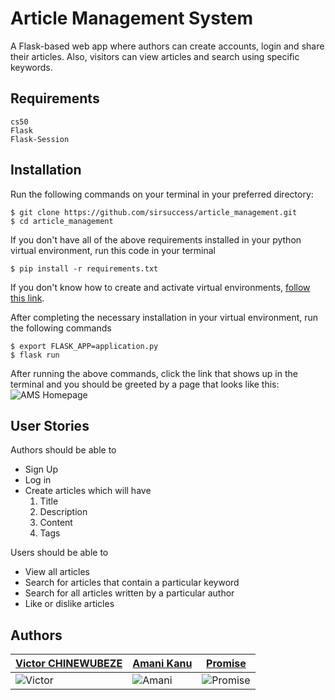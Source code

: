 # Article Management System
A Flask-based web app where authors can create accounts, login and share their articles. Also, visitors can view articles and search using specific keywords.

## Requirements
    cs50
    Flask
    Flask-Session

## Installation
Run the following commands on your terminal in your preferred directory:
```
$ git clone https://github.com/sirsuccess/article_management.git
$ cd article_management
```
If you don't have all of the above requirements installed in your python virtual environment, run this code in your terminal 
```
$ pip install -r requirements.txt
```
If you don't know how to create and activate virtual environments, [follow this link](https://uoa-eresearch.github.io/eresearch-cookbook/recipe/2014/11/26/python-virtual-env/).

After completing the necessary installation in your virtual environment, run the following commands
```
$ export FLASK_APP=application.py
$ flask run
```
After running the above commands, click the link that shows up in the terminal and you should be greeted by a page that looks like this:
![AMS Homepage](https://res.cloudinary.com/doctor-vee/image/upload/v1567674075/ams.png)

## User Stories
Authors should be able to 
- Sign Up
- Log in
- Create articles which will have
    1. Title
    2. Description
    3. Content
    4. Tags

Users should be able to 
- View all articles 
- Search for articles that contain a particular keyword
- Search for all articles written by a particular author
- Like or dislike articles

## Authors
| [Victor CHINEWUBEZE](https://github.com/Victor-Chinewubeze) | [Amani Kanu](https://github.com/sirsuccess) | [Promise](https://github.com/smartpro1) |
| --- | --- | --- |
| ![Victor](https://res.cloudinary.com/doctor-vee/image/upload/v1554915401/PIC_450px.jpg) | ![Amani](https://res.cloudinary.com/doctor-vee/image/upload/v1567675231/amani.jpg) | ![Promise](https://res.cloudinary.com/doctor-vee/image/upload/v1567675229/man.jpg) |
